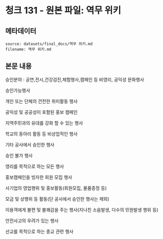 # 청크 131 - 원본 파일: 역무 위키

## 메타데이터

```
source: datasets/final_docs/역무 위키.md
filename: 역무 위키.md
```

## 본문 내용

승인분야 : 공연,전시,건강검진,체험행사,캠페인 등 비영리, 공익성 문화행사

승인가능행사

개인 또는 단체의 건전한 취미활동 행사

공익성 및 공공성이 포함된 홍보 캠페인

지역주민과의 유대를 강화 할 수 있는 행사

학교의 동아리 활동 등 비상업적인 행사

기타 공사에서 승인한 행사

승인 불가 행사

영리를 목적으로 하는 모든 행사

홍보캠페인을 빙자한 회원 모집 행사

사기업의 영업행위 및 홍보활동(회원모집, 물품증정 등)

모금 및 상행위 등 활동(단 공사에서 승인한 행사는 제외)

이용객에게 불편 및 불쾌감을 주는 행사(지나친 소음발생, 다수의 민원발생 행위 등)

안전사고의 우려가 있는 행사

선교를 목적으로 하는 종교 관련 행사